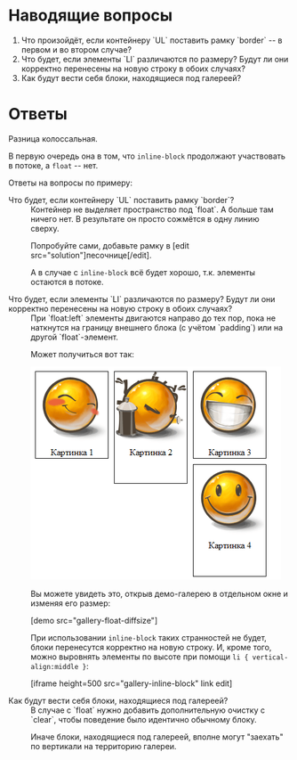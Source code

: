 # Наводящие вопросы

<ol>
<li>Что произойдёт, если контейнеру `UL` поставить рамку `border` -- в первом и во втором случае?</li>
<li>Что будет, если элементы `LI` различаются по размеру? Будут ли они корректно перенесены на новую строку в обоих случаях?</li>
<li>Как будут вести себя блоки, находящиеся под галереей?</ul>
</ol>

# Ответы

Разница колоссальная. 

В первую очередь она в том, что `inline-block` продолжают участвовать в потоке, а `float` -- нет.

Ответы на вопросы по примеру:

<dl>
<dt>Что будет, если контейнеру `UL` поставить рамку `border`?</dt>
<dd>Контейнер не выделяет пространство под `float`. А больше там ничего нет. В результате он просто сожмётся в одну линию сверху.

Попробуйте сами, добавьте рамку в [edit src="solution"]песочнице[/edit].

А в случае с `inline-block` всё будет хорошо, т.к. элементы остаются в потоке.
</dd>
<dt>Что будет, если элементы `LI` различаются по размеру? Будут ли они корректно перенесены на новую строку в обоих случаях?</dt>
<dd>При `float:left` элементы двигаются направо до тех пор, пока не наткнутся на границу внешнего блока (с учётом `padding`) или на другой `float`-элемент. 

Может получиться вот так:

<img src="gallery-float-diffsize.png">

Вы можете увидеть это, открыв демо-галерею в отдельном окне и изменяя его размер:

[demo src="gallery-float-diffsize"]

При использовании `inline-block` таких странностей не будет, блоки перенесутся корректно на новую строку. И, кроме того, можно выровнять элементы по высоте при помощи `li { vertical-align:middle }`: 

[iframe height=500 src="gallery-inline-block" link edit]
</dd>
<dt>Как будут вести себя блоки, находящиеся под галереей?</dt>
<dd>В случае с `float` нужно добавить дополнительную очистку с `clear`, чтобы поведение было идентично обычному блоку. 

Иначе блоки, находящиеся под галереей, вполне могут "заехать" по вертикали на территорию галереи.</dd>
</dl>